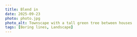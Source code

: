 ```yaml
---
title: Blend in
date: 2025-09-23
photo: photo.jpg
photo_alt: Townscape with a tall green tree between houses
tags: [Boring lines, Landscape]
---
```

